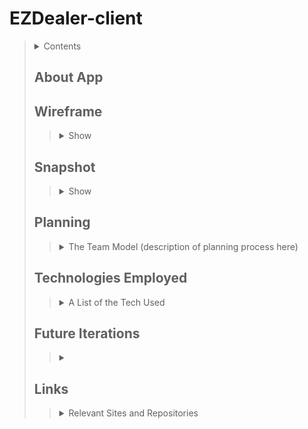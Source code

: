# EZDealer-client
> <details>
>  <summary>Contents</summary>
>
>> | [About](https://github.com/ECS-Studio/EZDealer-client#about-app) | [Technologies Used](https://github.com/ECS-Studio/EZDealer-client#technologies-employed) |
>> |--|--|
>> | [Wireframe](https://github.com/ECS-Studio/EZDealer-client#wireframe) | [Future Iterations](https://github.com/ECS-Studio/EZDealer-client#future-iterations) |
>> | [Snappshot](https://github.com/ECS-Studio/EZDealer-client#snapshot) | [Links](https://github.com/ECS-Studio/EZDealer-client#links) |
>> | [Planning](https://github.com/ECS-Studio/EZDealer-client#planning) |  |
>>
> </details>
>
>
> ## About App
>> <!-- Desctiption -->
>>
> ## Wireframe
>> <details>
>>   <summary>Show</summary>
>>
>>> ![EZDealer Client Wireframe](https://user-images.githubusercontent.com/4008762/123665444-49883a00-d806-11eb-9c15-6a528e3f2130.jpg)
>> ###### [(Return to top)](https://github.com/ECS-Studio/EZDealer-client#ezdealer-client)
>> </details>
>>
> ## Snapshot
>> <details>
>>   <summary>Show</summary>
>>
>>> ![EZDealer Login](https://user-images.githubusercontent.com/4008762/123666021-d4693480-d806-11eb-9af3-b842a108813c.jpg)
>>>
>>> ![EZDealer Signedin](https://user-images.githubusercontent.com/4008762/123666112-eba82200-d806-11eb-8b99-cfe5c31b4440.jpg)
>>
>> ###### [(Return to top)](https://github.com/ECS-Studio/EZDealer-client#ezdealer-client)
>> </details>
>>
> ## Planning
>> <details>
>>   <summary>The Team Model (description of planning process here)</summary>
>>
>>> <details>
>>>  <summary>Day 1, date</summary>
>>>
>>>> | Teammate | Actions |
>>>> |--|--|
>>>> | [EricHoward27](https://github.com/EricHoward27) | <!-- What they did --> |
>>>> | [mmmoore1313](https://github.com/mmmoore1313) | <!-- What they did --> |
>>>>
>>> </details>
>>>
>>> <details>
>>>  <summary>Day 2, date</summary>
>>>
>>>> | Teammate | Actions |
>>>> |--|--|
>>>> | [EricHoward27](https://github.com/EricHoward27) | <!-- What they did --> |
>>>> | [mmmoore1313](https://github.com/mmmoore1313) | <!-- What they did --> |
>>>>
>>> </details>
>>>
>>> <details>
>>>  <summary>Day #, date</summary>
>>>
>>>> | Teammate | Actions |
>>>> |--|--|
>>>> | [EricHoward27](https://github.com/EricHoward27) | <!-- What they did --> |
>>>> | [mmmoore1313](https://github.com/mmmoore1313) | <!-- What they did --> |
>>>>
>>> </details>
>>>
>> ###### [(Return to top)](https://github.com/ECS-Studio/EZDealer-client#ezdealer-client)
>> </details>
>>
>
> ## Technologies Employed
>> <details>
>>  <summary> A List of the Tech Used </summary>
>> 
>>> | **General Development** | **[Client]() Development** | **[API]() Development** | **Deployment** |
>>> |--|--|--|--|
>>> | [Technology Name](docs) | [Technology Name](docs) | [Technology Name](docs) | [Technology Name](docs) |
>>
>> ###### [(Return to top)](https://github.com/ECS-Studio/EZDealer-client#ezdealer-client)
>> </details>
>>
>
> ## Future Iterations
>> <details>
>>   <summary><!-- Desctiption --></summary>
>>
>>> <details>
>>>  <summary>Version 1, date</summary>
>>>
>>>> <details>
>>>>   <summary>User Stories</summary>
>>>>
>>>>> 1. As a User, I can do
>>>>> 2. As a User, I can do
>>>> </details>
>>>>
>>> </details>
>>>
>>> <details>
>>>  <summary>Version 2, date</summary>
>>>
>>>> <details>
>>>>   <summary>User Stories</summary>
>>>>
>>>>> 1. As a User, I can do
>>>>> 2. As a User, I can do
>>>> </details>
>>>>
>>> </details>
>>>
>> ###### [(Return to top)](https://github.com/ECS-Studio/EZDealer-client#ezdealer-client)
>> </details>
>>
>
> ## Links
>> <details>
>>   <summary>Relevant Sites and Repositories</summary>
>>
>>> | | **Deployed Sites** | **Repositories** |
>>> |--|--|--|
>>> | Front End App: | [appUrl](appUrl) | [EZDealer-client](https://github.com/ECS-Studio/EZDealer-client)|
>>> | Database App | [dbUrl](dbUrl) | [EZDealer-api](https://github.com/ECS-Studio/EZDealer-api) |
>>>
>> ###### [(Return to top)](https://github.com/ECS-Studio/EZDealer-client#ezdealer-client)
>> </details>
>>
